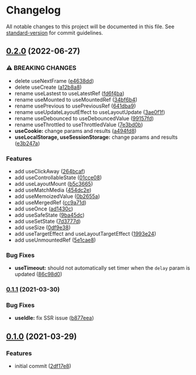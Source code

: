 # Changelog

All notable changes to this project will be documented in this file. See [standard-version](https://github.com/conventional-changelog/standard-version) for commit guidelines.

## [0.2.0](https://github.com/lilibraries/hooks/compare/v0.1.1...v0.2.0) (2022-06-27)

### ⚠ BREAKING CHANGES

- delete useNextFrame ([e4638dd](https://github.com/lilibraries/hooks/commit/e4638dd9555d048449159bc4cfe48e70e0ad0aef))
- delete useCreate ([a12b8a8](https://github.com/lilibraries/hooks/commit/a12b8a8f79a81b36520dabde5e26bf545611a674))
- rename useLastest to useLatestRef ([fd6f4ba](https://github.com/lilibraries/hooks/commit/fd6f4ba1d9c96afacdece88e4821dd059558c535))
- rename useMounted to useMountedRef ([34bf6b4](https://github.com/lilibraries/hooks/commit/34bf6b45a4ecb292761f0f4d4d5c69b2a81a477a))
- rename usePrevious to usePreviousRef ([641dba9](https://github.com/lilibraries/hooks/commit/641dba9d8845dbbf2dae63e578a1b05f055df7b4))
- rename useUpdateLayoutEffect to useLayoutUpdate ([3ae0f1f](https://github.com/lilibraries/hooks/commit/3ae0f1fa0b53a362d762e003c943e0acc82dafbf))
- rename useDebounced to useDebouncedValue ([99157fd](https://github.com/lilibraries/hooks/commit/99157fd0b7749711352fcc845a1fbe8b8919b9eb))
- rename useThrottled to useThrottledValue ([7e3bd0b](https://github.com/lilibraries/hooks/commit/7e3bd0ba5becb601e7d938c7862b0443e4a7bd4c))
- **useCookie:** change params and results ([a494fd8](https://github.com/lilibraries/hooks/commit/a494fd86a14c4d276d6782a604c3879289b0de72))
- **useLocalStorage, useSessionStorage:** change params and results ([e3b247a](https://github.com/lilibraries/hooks/commit/e3b247a66b4eab7168a5485cdc5d99c7da4f689b))

### Features

- add useClickAway ([264bcaf](https://github.com/lilibraries/hooks/commit/264bcaf6432fa78ddbe62e34a250d5f04c94478e))
- add useControllableState ([01cce08](https://github.com/lilibraries/hooks/commit/01cce081e222c3c3bf14a7b47f6891cc1ea54427))
- add useLayoutMount ([b5c3665](https://github.com/lilibraries/hooks/commit/b5c3665726ff2ac85ed52b66b9a68fe5486a37d2))
- add useMatchMedia ([454dc2e](https://github.com/lilibraries/hooks/commit/454dc2ed287a9e7926c1437d9e4f675070719b09))
- add useMemoizedValue ([0b2655a](https://github.com/lilibraries/hooks/commit/0b2655a9911149d7a0bd079ede63a5a223c5dcde))
- add useMergedRef ([cc9a71d](https://github.com/lilibraries/hooks/commit/cc9a71dd0c20289ebf3442c9565615c751a30050))
- add useOnce ([ad1430c](https://github.com/lilibraries/hooks/commit/ad1430c79cdf479fd3a7c6b151e018819d20ac34))
- add useSafeState ([9ba45dc](https://github.com/lilibraries/hooks/commit/9ba45dc04949155e330412197a4d78c7f00f9513))
- add useSetState ([7d3777d](https://github.com/lilibraries/hooks/commit/7d3777d17128873da4b64acd38f2824d6ea482e4))
- add useSize ([0df9e38](https://github.com/lilibraries/hooks/commit/0df9e389349d4ba47565de6410be3cacfb163dc0))
- add useTargetEffect and useLayoutTargetEffect ([1993e24](https://github.com/lilibraries/hooks/commit/1993e24459707591a5f0b299d3fd3ab154e07bb5))
- add useUnmountedRef ([5e1cae8](https://github.com/lilibraries/hooks/commit/5e1cae8aeb6ec3c83d95c190cdf027d293997be7))

### Bug Fixes

- **useTimeout:** should not automatically set timer when the `delay` param is updated ([86c98d0](https://github.com/lilibraries/hooks/commit/86c98d06a8a4a0b834149c820bae4e3d7c10e489))

### [0.1.1](https://github.com/lilibraries/hooks/compare/v0.1.0...v0.1.1) (2021-03-30)

### Bug Fixes

- **useIdle:** fix SSR issue ([b877eea](https://github.com/lilibraries/hooks/commit/b877eeae71a970d340dd0840e614463a47ee98b4))

## [0.1.0](https://github.com/lilibraries/hooks/compare/2df17e87a4640318274ca3f4fc8b7f5fa9b031e9...v0.1.0) (2021-03-29)

### Features

- initial commit ([2df17e8](https://github.com/lilibraries/hooks/commit/2df17e87a4640318274ca3f4fc8b7f5fa9b031e9))
